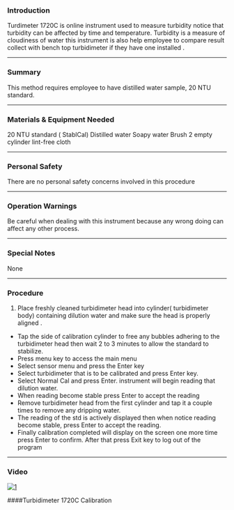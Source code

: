 ### Introduction
Turdimeter 1720C is online instrument used to measure turbidity notice that turbidity can be affected by time and temperature. Turbidity is a measure of cloudiness of water this instrument is also help employee to compare result collect  with bench top turbidimeter if they have one installed .
***

### Summary
This method requires employee to have distilled water sample, 20 NTU standard.
***

### Materials & Equipment Needed
20 NTU standard ( StablCal)
Distilled water
Soapy water
Brush
2 empty cylinder
lint-free cloth
***

### Personal Safety
There are no personal safety concerns involved in this procedure
***

### Operation Warnings
Be careful when dealing with this instrument because any wrong doing can affect any other process.
***

### Special Notes
None 
***

### Procedure
1. Place freshly cleaned turbidimeter head into cylinder( turbidimeter body) containing dilution water and make sure the head is properly aligned .
- Tap the side of calibration cylinder to free any bubbles adhering to the turbidimeter head then wait 2 to 3 minutes to allow the standard to stabilize.
- Press menu key to access the main menu
- Select sensor menu and press the Enter key
- Select turbidimeter that is to be calibrated and press Enter key.
- Select Normal Cal and press Enter. instrument will begin  reading that dilution water.
- When reading become stable press Enter to accept the reading
- Remove turbidimeter head from the first cylinder and tap it a couple times to remove any dripping water.
- The reading of the std is actively displayed then when notice reading become stable, press Enter to accept the reading.
- Finally calibration completed will display on the screen one more time press Enter to confirm. After that press Exit key to log out of the program
***

### Video

[![1](http://img.youtube.com/vi/mOGVGrv_l4s/0.jpg)](https://www.youtube.com/watch?v=mOGVGrv_l4s "Turbidimeter 1720C Calibration")

####Turbidimeter 1720C Calibration

